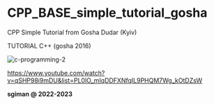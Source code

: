 # CPP_BASE_simple_tutorial_gosha

CPP Simple Tutorial from Gosha Dudar (Kyiv)

TUTORIAL C++ (gosha 2016)

![c-programming-2](https://user-images.githubusercontent.com/7030369/187005675-a42d44a1-eb56-474d-851c-6fe822edbaa7.jpg)

https://www.youtube.com/watch?v=qSHP98i9mDU&list=PL0lO_mIqDDFXNfqIL9PHQM7Wg_kOtDZsW

**sgiman @ 2022-2023**
